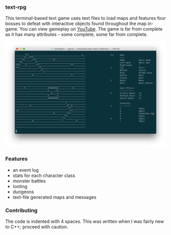 ### text-rpg
This terminal-based text game uses text files to load maps and features four bosses to defeat with interactive objects found throughout the map in-game. You can view gameplay on [YouTube](https://youtu.be/xyogtUPnj90). The game is far from complete as it has many attributes - some complete, some far from complete.

![Screenshot](/img/preview.png)

### Features
* an event log
* stats for each character class
* monster battles
* looting
* dungeons
* text-file generated maps and messages

### Contributing
The code is indented with 4 spaces. This was written when I was fairly new to C++; proceed with caution.

